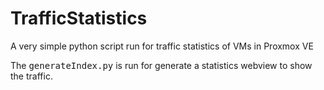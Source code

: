 # TrafficStatistics
A very simple python script run for traffic statistics of VMs in Proxmox VE

The <kbd>generateIndex.py</kbd> is run for generate a statistics webview to show the traffic.
